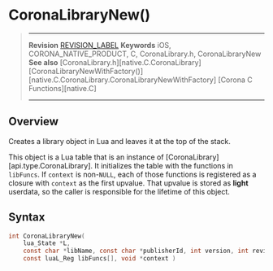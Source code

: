 # CoronaLibraryNew()

> --------------------- ------------------------------------------------------------------------------------------
> __Revision__			[REVISION_LABEL](REVISION_URL)
> __Keywords__			iOS, CORONA_NATIVE_PRODUCT, C, CoronaLibrary.h, CoronaLibraryNew
> __See also__			[CoronaLibrary.h][native.C.CoronaLibrary]
>						[CoronaLibraryNewWithFactory()][native.C.CoronaLibrary.CoronaLibraryNewWithFactory]
>						[Corona C Functions][native.C]
> --------------------- ------------------------------------------------------------------------------------------


## Overview

Creates a library object in Lua and leaves it at the top of the stack.

This object is a Lua table that is an instance of [CoronaLibrary][api.type.CoronaLibrary]. It initializes the table with the functions in `libFuncs`. If `context` is <nobr>non-`NULL`</nobr>, each of those functions is registered as a closure with `context` as the first upvalue. That upvalue is stored as __light__ userdata, so the caller is responsible for the lifetime of this object.


## Syntax

``````c
int CoronaLibraryNew(
	lua_State *L,
	const char *libName, const char *publisherId, int version, int revision,
	const luaL_Reg libFuncs[], void *context )
``````

